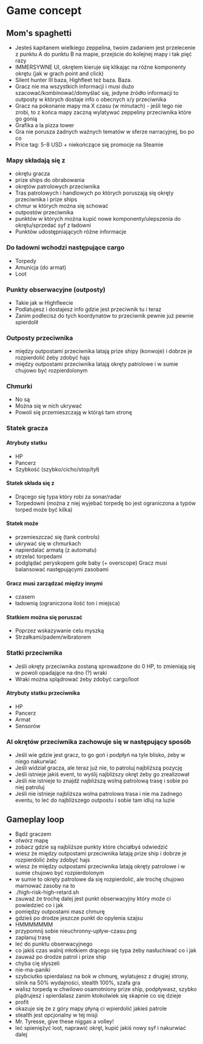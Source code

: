 # Game concept

## Mom's spaghetti

- Jesteś kapitanem wielkiego zeppelina, twoim zadaniem jest przelecenie z punktu A do punktu B na mapie, przejście do kolejnej mapy i tak pięć razy
- IMMERSYWNE UI, okrętem kieruje się klikając na różne komponenty okrętu (jak w grach point and click)
- Silent hunter III baza, Highfleet też baza. Baza.
- Gracz nie ma wszystkich informacji i musi dużo szacować/kombinować/domyślać się, jedyne źródło informacji to outposty w których dostaje info o obecnych x/y przeciwnika
- Gracz na pokonanie mapy ma X czasu (w minutach) - jeśli tego nie zrobi, to z końca mapy zaczną wylatywać zeppeliny przeciwnika które go gonią
- Grafika a la pizza tower
- Gra nie porusza żadnych ważnych tematów w sferze narracyjnej, bo po co
- Price tag: 5-8 USD + niekończące się promocje na Steamie

### Mapy składają się z

- okrętu gracza
- prize ships do obrabowania
- okrętów patrolowych przeciwnika
- Tras patrolowych i handlowych po których poruszają się okręty przeciwnika i prize ships
- chmur w których można się schować
- outpostów przeciwnika
- punktów w których można kupić nowe komponenty/ulepszenia do okrętu/sprzedać syf z ładowni
- Punktów udostępniających różne informacje

### Do ładowni wchodzi następujące cargo

- Torpedy
- Amunicja (do armat)
- Loot

### Punkty obserwacyjne (outposty)

- Takie jak w Highfleecie
- Podlatujesz i dostajesz info gdzie jest przeciwnik tu i teraz
- Zanim podlecisz do tych koordynatów to przeciwnik pewnie już pewnie spierdolił

### Outposty przeciwnika

- między outpostami przeciwnika latają prize shipy (konwoje) i dobrze je rozpierdolić żeby zdobyć hajs
- między outpostami przeciwnika latają okręty patrolowe i w sumie chujowo być rozpierdolonym

### Chmurki

- No są
- Można się w nich ukrywać
- Powoli się przemieszczają w którąś tam stronę

### Statek gracza

#### Atrybuty statku

- HP
- Pancerz
- Szybkość (szybko/cicho/stop/tył)

#### Statek składa się z

- Drącego się typa który robi za sonar/radar
- Torpedowni (można z niej wyjebać torpedę bo jest ograniczona a typów torped może być kilka)

#### Statek może

- przemieszczać się (tank controls)
- ukrywać się w chmurkach
- napierdalać armatą (z automatu)
- strzelać torpedami
- podglądać peryskopem gołe baby (+ overscope)
Gracz musi balansować następującymi zasobami

#### Gracz musi zarządzać między innymi

- czasem
- ładownią (ograniczona ilość ton i miejsca)

#### Statkiem można się poruszać

- Poprzez wskazywanie celu myszką
- Strzałkami/padem/wibratorem

### Statki przeciwnika

- Jeśli okręty przeciwnika zostaną sprowadzone do 0 HP, to zmieniają się w powoli opadające na dno (?) wraki
- Wraki można splądrować żeby zdobyć cargo/loot

#### Atrybuty statku przeciwnika

- HP
- Pancerz
- Armat
- Sensorów

### AI okrętów przeciwnika zachowuje się w następujący sposób

- Jeśli wie gdzie jest gracz, to go goń i podpłyń na tyle blisko, żeby w niego nakurwiać
- Jeśli widział gracza, ale teraz już nie, to patroluj najbliższą pozycję
- Jeśli istnieje jakiś event, to wyślij najbliższy okręt żeby go zrealizował
- Jeśli nie istnieje to znajdź najbliższą wolną patrolową trasę i sobie po niej patroluj
- Jeśli nie istnieje najbliższa wolna patrolowa trasa i nie ma żadnego eventu, to leć do najbliższego outpostu i sobie tam idluj na luzie

## Gameplay loop

- Bądź graczem
- otwórz mapę
- zobacz gdzie są najbliższe punkty które chciałbyś odwiedzić
- wiesz że między outpostami przeciwnika latają prize ship i dobrze je rozpierdolić żeby zdobyć hajs
- wiesz że między outpostami przeciwnika latają okręty patrolowe i w sumie chujowo być rozpierdolonym
- w sumie to okręty patrolowe da się rozpierdolić, ale trochę chujowo marnować zasoby na to
- ./high-risk-high-retard.sh
- zauważ że trochę dalej jest punkt obserwacyjny który może ci powiedzieć co i jak
- pomiędzy outpostami masz chmurę
- gdzieś po drodze jeszcze punkt do opylenia szajsu
- HMMMMMMM
- przypomnij sobie nieuchronny-upływ-czasu.png
- zaplanuj trasę
- leć do punktu obserwacyjnego
- co jakiś czas walnij młotkiem drącego się typa żeby nasłuchiwać co i jak
- zauważ po drodze patrol i prize ship
- chyba cię słyszeli
- nie-ma-paniki
- szybciutko spierdalasz na bok w chmurę, wylatujesz z drugiej strony, silnik na 50% wydajności, stealth 100%, szafa gra
- walisz torpedą w chwilowo osamotniony prize ship, podpływasz, szybko plądrujesz i spierdalasz zanim ktokolwiek się skapnie co się dzieje
- profit
- okazuje się że z góry mapy płyną ci wpierdolić jakieś patrole
- stealth jest opcjonalny w tej misji
- Mr. Tyresse, give these niggas a volley!
- leć spieniężyć loot, naprawić okręt, kupić jakiś nowy syf i nakurwiać dalej
